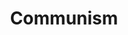 ---
title: Communism
layout: post
description: summary
menu: nav/world/ideologiesnreligion.html
image: 
tags: [Ideology]
---